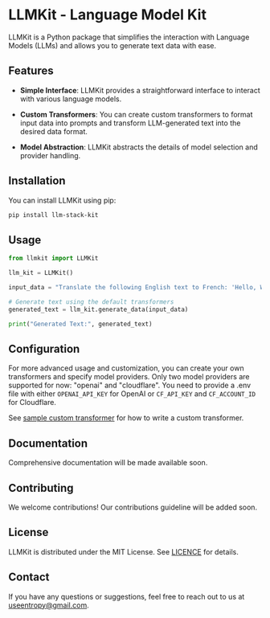 # LLMKit - Language Model Kit

LLMKit is a Python package that simplifies the interaction with Language Models (LLMs) and allows you to generate text data with ease.

## Features

- **Simple Interface**: LLMKit provides a straightforward interface to interact with various language models.

- **Custom Transformers**: You can create custom transformers to format input data into prompts and transform LLM-generated text into the desired data format.

- **Model Abstraction**: LLMKit abstracts the details of model selection and provider handling.

## Installation

You can install LLMKit using pip:

```bash
pip install llm-stack-kit
```

## Usage

```python
from llmkit import LLMKit

llm_kit = LLMKit()

input_data = "Translate the following English text to French: 'Hello, World!'"

# Generate text using the default transformers
generated_text = llm_kit.generate_data(input_data)

print("Generated Text:", generated_text)
```

## Configuration

For more advanced usage and customization, you can create your own transformers and specify model providers. Only two model providers are supported for now: "openai" and "cloudflare". You need to provide a .env file with either `OPENAI_API_KEY` for OpenAI or `CF_API_KEY` and `CF_ACCOUNT_ID` for Cloudflare.

See [sample custom transformer](/examples/transformers.py) for how to write a custom transformer.

## Documentation

Comprehensive documentation will be made available soon.

## Contributing

We welcome contributions! Our contributions guideline will be added soon.

## License

LLMKit is distributed under the MIT License. See [LICENCE](llmkit/tree/main/Licence.md) for details.

## Contact

If you have any questions or suggestions, feel free to reach out to us at <a href="mailto:useentropyai@gmail.com" target="_new">useentropy@gmail.com</a>.
